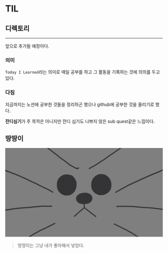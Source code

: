 # TIL

## 디렉토리
---
앞으로 추가될 예정이다.

### 의미
`Today I Learned`라는 의미로 매일 공부를 하고 그 활동을 기록하는 것에 의의를 두고 있다.

### 다짐
지금까지는 노션에 공부한 것들을 정리하곤 했으나 github에 공부한 것을 올리기로 했다.

**잔디심기**가 주 목적은 아니지만 잔디 심기도 나쁘지 않은 sub quest같은 느낌이다.

## 땅땅이
![땅땅이](땅땅이.png)
> 땅땅이는 그냥 내가 좋아해서 넣었다.